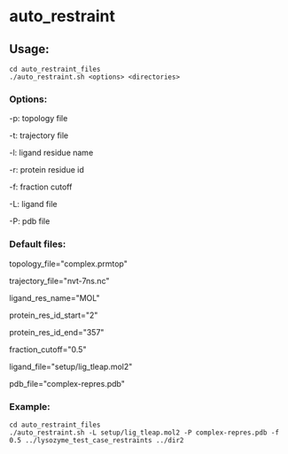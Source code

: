 # auto_restraint

## Usage:

```
cd auto_restraint_files
./auto_restraint.sh <options> <directories>
```

### Options:

-p: topology file

-t: trajectory file

-l: ligand residue name

-r: protein residue id

-f: fraction cutoff

-L: ligand file

-P: pdb file

### Default files:

topology_file="complex.prmtop"

trajectory_file="nvt-7ns.nc"

ligand_res_name="MOL"

protein_res_id_start="2"

protein_res_id_end="357"

fraction_cutoff="0.5"

ligand_file="setup/lig_tleap.mol2"

pdb_file="complex-repres.pdb"

### Example:

```
cd auto_restraint_files
./auto_restraint.sh -L setup/lig_tleap.mol2 -P complex-repres.pdb -f 0.5 ../lysozyme_test_case_restraints ../dir2
```